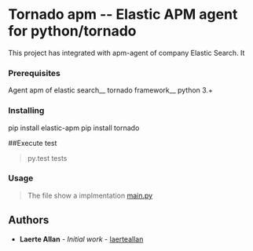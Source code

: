 # Tornado apm -- Elastic APM agent for python/tornado  

This project has integrated with apm-agent of company Elastic Search. It 


### Prerequisites

Agent apm of elastic search__
tornado framework__
python 3.+

### Installing
pip install  elastic-apm
pip install tornado

##Execute test

> py.test tests

### Usage

>The file show a implmentation
[main.py](main.py)

## Authors

* **Laerte Allan** - *Initial work* - [laerteallan](https://github.com/laerteallan)
